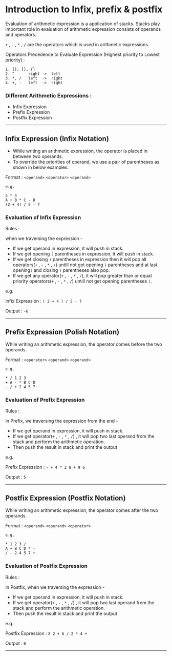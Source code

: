 # **Introduction to Infix, prefix & postfix**

<p>Evaluation of arithmetic expression is a application of stacks. Stacks play important role in evaluation of arithmetic expression consists of operands and operators.</p>

`+` , `-` , `*` , `/` are the operators which is used in arithmetic expressions.

Operators Precedence to Evaluate Expression (Highest priority to Lowest priority) :
``` 
1. (), [], {}
2. ^      right ->  left
3. *, /   left  ->  right
4. +, -   left  ->  right
```

### Different Arithmetic Expressions :
- Infix Expression
- Prefix Expression
- Postfix Expression

***

## Infix Expression (Infix Notation)

- While writing an arithmetic expression, the operator is placed in between two operands.
- To override the priorities of operand, we use a pair of parentheses as shown in below examples.

Format : `<operand>` `<operator>` `<operand>`

```
e.g.

5 * 4
A + B * C - D
(2 + 4) / 5 - 7
```

### Evaluation of Infix Expression

Rules :

when we traversing the expression -
- If we get operand in expression, it will push in stack.
- If we get opening `(` parentheses in expression, it will push in stack. 
- If we get closing `)` parentheses in expression then it will pop all operators(`+` , `-` , `*` , `/`) untill not get opening `)` parentheses and at last opening`(` and closing `)` parentheses also pop.
- If we get any operator(`+` , `-` , `*` , `/`), it will pop greater than or equal priority operators(`+` , `-` , `*` , `/`) untill not get opening parentheses `(`.

e.g.

Infix Expression : `( 2 + 4 ) / 5 - 7`

Output : `-6`

***

## Prefix Expression (Polish Notation)

While writing an arithmetic expression, the operator comes before the two operands.

Format : `<operator>` `<operand>` `<operand>` 

```
e.g.

* / 1 2 3
+ A - * B C D
- / + 2 4 5 7
```

### Evaluation of Prefix Expression

Rules :

In Prefix, we traversing the expression from the end -
- If we get operand in expression, it will push in stack.
- If we get operator(`+` , `-` , `*` , `/`) , it will pop two last operand from the stack and perform the arithmetic operation.
- Then push the result in stack and print the output

e.g.

Prefix Expression : `- + 4 * 2 8 + 9 6`

Output : `5`                                                                                                                   

***


## Postfix Expression (Postfix Notation)

While writing an arithmetic expression, the operator comes after the two operands.

Format : `<operand>` `<operand>` `<operator>`

```
e.g.

* 1 2 3 /
A + B C D * - 
/ - 2 4 5 7 +
```

### Evaluation of Postfix Expression

Rules :

In Postfix, when we traversing the expression -
- If we get operand in expression, it will push in stack.
- If we get operator(`+` , `-` , `*` , `/`) , it will pop two last operand from the stack and perform the arithmetic operation.
- Then push the result in stack and print the output

e.g.

Postfix Expression : `8 2 + 6 / 2 * 4 +`

Output : `6`

***
